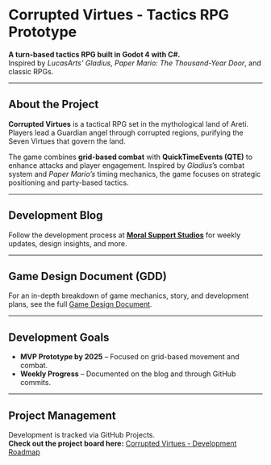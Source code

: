 # Corrupted Virtues - Tactics RPG Prototype
**A turn-based tactics RPG built in Godot 4 with C#.**  
Inspired by *LucasArts' Gladius*, *Paper Mario: The Thousand-Year Door*, and classic RPGs.  

---

## About the Project
**Corrupted Virtues** is a tactical RPG set in the mythological land of Areti. Players lead a Guardian angel through corrupted regions, purifying the Seven Virtues that govern the land.  

The game combines **grid-based combat** with **QuickTimeEvents (QTE)** to enhance attacks and player engagement. Inspired by *Gladius*’s combat system and *Paper Mario’s* timing mechanics, the game focuses on strategic positioning and party-based tactics.  

---

## Development Blog
Follow the development process at **[Moral Support Studios](https://theschlote.github.io/)** for weekly updates, design insights, and more.  

---

## Game Design Document (GDD)
For an in-depth breakdown of game mechanics, story, and development plans, see the full [Game Design Document](./GDD.md).  

---

## Development Goals
- **MVP Prototype by 2025** – Focused on grid-based movement and combat.
- **Weekly Progress** – Documented on the blog and through GitHub commits.

---

## Project Management
Development is tracked via GitHub Projects.  
**Check out the project board here:** [Corrupted Virtues - Development Roadmap](https://github.com/users/TheSchlote/projects/4)
